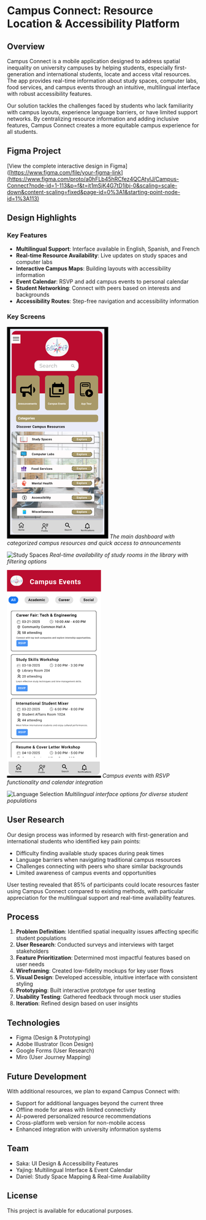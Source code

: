 # Campus Connect: Resource Location & Accessibility Platform

## Overview
Campus Connect is a mobile application designed to address spatial inequality on university campuses by helping students, especially first-generation and international students, locate and access vital resources. The app provides real-time information about study spaces, computer labs, food services, and campus events through an intuitive, multilingual interface with robust accessibility features.

Our solution tackles the challenges faced by students who lack familiarity with campus layouts, experience language barriers, or have limited support networks. By centralizing resource information and adding inclusive features, Campus Connect creates a more equitable campus experience for all students.

## Figma Project
[View the complete interactive design in Figma]([https://www.figma.com/file/your-figma-link](https://www.figma.com/proto/a0hFLb45hRCfez4QCAtylJ/Campus-Connect?node-id=1-113&p=f&t=it1mSjK4G7tD1ibj-0&scaling=scale-down&content-scaling=fixed&page-id=0%3A1&starting-point-node-id=1%3A113)

## Design Highlights

### Key Features
- **Multilingual Support**: Interface available in English, Spanish, and French
- **Real-time Resource Availability**: Live updates on study spaces and computer labs
- **Interactive Campus Maps**: Building layouts with accessibility information
- **Event Calendar**: RSVP and add campus events to personal calendar
- **Student Networking**: Connect with peers based on interests and backgrounds
- **Accessibility Routes**: Step-free navigation and accessibility information

### Key Screens
![Home Screen](screenshots/home-screen.PNG)
*The main dashboard with categorized campus resources and quick access to announcements*

![Study Spaces](screenshots/screenshots/study-space.PNG)
*Real-time availability of study rooms in the library with filtering options*

![Events Calendar](screenshots/campus-events.PNG)
*Campus events with RSVP functionality and calendar integration*

![Language Selection](screenshots/screenshots/language-choice.PNG)
*Multilingual interface options for diverse student populations*


## User Research
Our design process was informed by research with first-generation and international students who identified key pain points:
- Difficulty finding available study spaces during peak times
- Language barriers when navigating traditional campus resources
- Challenges connecting with peers who share similar backgrounds
- Limited awareness of campus events and opportunities

User testing revealed that 85% of participants could locate resources faster using Campus Connect compared to existing methods, with particular appreciation for the multilingual support and real-time availability features.

## Process
1. **Problem Definition**: Identified spatial inequality issues affecting specific student populations
2. **User Research**: Conducted surveys and interviews with target stakeholders
3. **Feature Prioritization**: Determined most impactful features based on user needs
4. **Wireframing**: Created low-fidelity mockups for key user flows
5. **Visual Design**: Developed accessible, intuitive interface with consistent styling
6. **Prototyping**: Built interactive prototype for user testing
7. **Usability Testing**: Gathered feedback through mock user studies
8. **Iteration**: Refined design based on user insights

## Technologies
- Figma (Design & Prototyping)
- Adobe Illustrator (Icon Design)
- Google Forms (User Research)
- Miro (User Journey Mapping)

## Future Development
With additional resources, we plan to expand Campus Connect with:
- Support for additional languages beyond the current three
- Offline mode for areas with limited connectivity
- AI-powered personalized resource recommendations
- Cross-platform web version for non-mobile access
- Enhanced integration with university information systems

## Team
- Saka: UI Design & Accessibility Features
- Yajing: Multilingual Interface & Event Calendar
- Daniel: Study Space Mapping & Real-time Availability

## License
This project is available for educational purposes.
